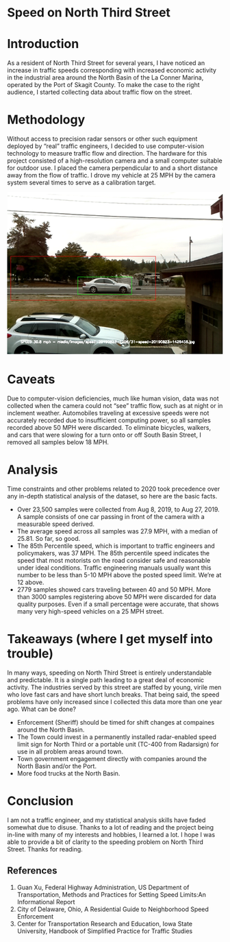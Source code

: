 # Speed on North Third Street


# Introduction
As a resident of North Third Street for several years, I have noticed an increase in traffic speeds corresponding with increased economic activity in the industrial area around the North Basin of the La Conner Marina, operated by the Port of Skagit County.  To make the case to the right audience, I started collecting data about traffic flow on the street.

# Methodology
Without access to precision radar sensors or other such equipment deployed by “real” traffic engineers, I decided to use computer-vision technology to measure traffic flow and direction.  The hardware for this project consisted of a high-resolution camera and a small computer suitable for outdoor use.  I placed the camera perpendicular to and a short distance away from the flow of traffic.  I drove my vehicle at 25 MPH by the camera system several times to serve as a calibration target.

![alt text](https://github.com/agfree/north_third_speed_study/blob/main/example.jpg?raw=true)

# Caveats
Due to computer-vision deficiencies, much like human vision, data was not collected when the camera could not “see” traffic flow, such as at night or in inclement weather.  Automobiles traveling at excessive speeds were not accurately recorded due to insufficient computing power, so all samples recorded above 50 MPH were discarded.  To eliminate bicycles, walkers, and cars that were slowing for a turn onto or off South Basin Street, I removed all samples below 18 MPH.

# Analysis

Time constraints and other problems related to 2020 took precedence over any in-depth statistical analysis of the dataset, so here are the basic facts.
* Over 23,500 samples were collected from Aug 8, 2019, to Aug 27, 2019. A sample consists of one car passing in front of the camera with a measurable speed derived.
* The average speed across all samples was 27.9 MPH, with a median of 25.81.  So far, so good.
* The 85th Percentile speed, which is important to traffic engineers and policymakers, was 37 MPH.  The 85th percentile speed indicates the speed that most motorists on the road consider safe and reasonable under ideal conditions. Traffic engineering manuals usually want this number to be less than 5-10 MPH above the posted speed limit.  We’re at 12 above.
* 2779 samples showed cars traveling between 40 and 50 MPH.  More than 3000 samples registering above 50 MPH were discarded for data quality purposes. Even if a small percentage were accurate, that shows many very high-speed vehicles on a 25 MPH street.

# Takeaways (where I get myself into trouble)

In many ways, speeding on North Third Street is entirely understandable and predictable.  It is a single path leading to a great deal of economic activity.  The industries served by this street are staffed by young, virile men who love fast cars and have short lunch breaks.  That being said, the speed problems have only increased since I collected this data more than one year ago.  What can be done?
* Enforcement (Sheriff) should be timed for shift changes at compaines around the North Basin.
* The Town could invest in a permanently installed radar-enabled speed limit sign for North Third or a portable unit (TC-400 from Radarsign) for use in all problem areas around town.
* Town government engagement directly with companies around the North Basin and/or the Port.
* More food trucks at the North Basin.

# Conclusion

I am not a traffic engineer, and my statistical analysis skills have faded somewhat due to disuse.  Thanks to a lot of reading and the project being in-line with many of my interests and hobbies, I learned a lot.  I hope I was able to provide a bit of clarity to the speeding problem on North Third Street.  Thanks for reading.
 

## References

1. Guan Xu, Federal Highway Administration, US Department of Transportation, Methods and Practices for Setting Speed Limits:An Informational Report
2. City of Delaware, Ohio, A Residential Guide to Neighborhood Speed Enforcement
3. Center for Transportation Research and Education, Iowa State University, Handbook of Simplified Practice for Traffic Studies

